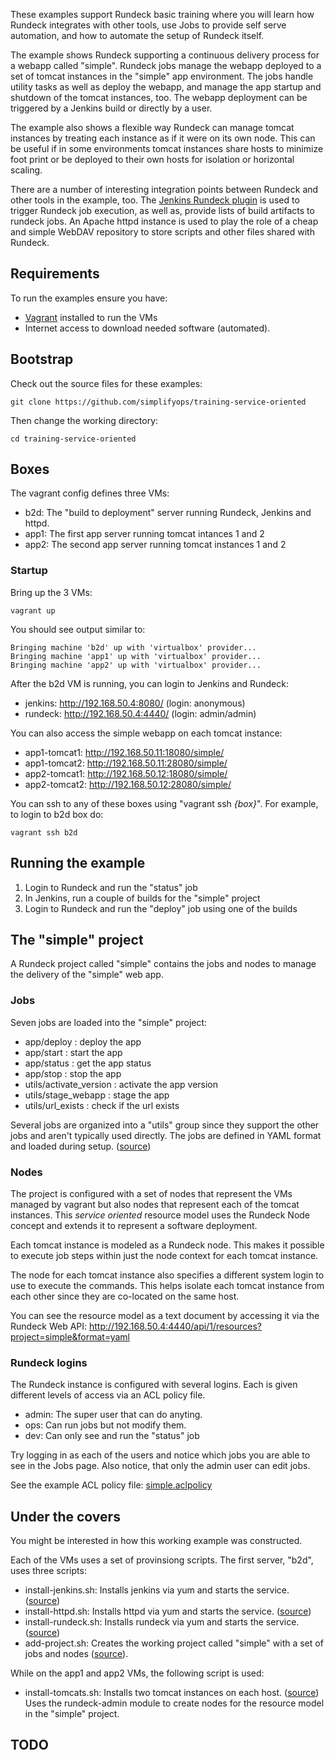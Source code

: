 These examples support Rundeck basic training where you will learn
how Rundeck integrates with other tools, use Jobs to provide
self serve automation, and how to automate the setup of Rundeck itself.

The example shows Rundeck supporting a continuous delivery process
for a webapp called "simple".
Rundeck jobs  manage the webapp deployed to
a set of tomcat instances in the "simple" app environment. The jobs
handle utility tasks as well as deploy the webapp, 
and manage the app startup and shutdown of the tomcat instances, too.
The webapp deployment can be triggered by a Jenkins build or directly by a user.

The example also shows a flexible way Rundeck can manage tomcat
instances by treating each instance as if it were on its own node.
This can be useful if in some environments tomcat instances share hosts
to minimize foot print or be deployed to their own hosts for isolation or horizontal scaling.

There are a number of interesting integration points between Rundeck and other tools in the example, too.
The [Jenkins Rundeck plugin](https://wiki.jenkins-ci.org/display/JENKINS/RunDeck+Plugin)
is used to trigger Rundeck job execution, as well as, provide
lists of build artifacts to rundeck jobs.
An Apache httpd instance is used to play the role of a cheap and simple WebDAV repository 
to store scripts and other files shared with Rundeck.

## Requirements
To run the examples ensure you have:

* [Vagrant](http://vagrantup.com) installed to run the VMs
* Internet access to download needed software (automated).

## Bootstrap

Check out the source files for these examples:

    git clone https://github.com/simplifyops/training-service-oriented

Then change the working directory:

    cd training-service-oriented
    
## Boxes

The vagrant config defines three VMs:

* b2d: The "build to deployment" server running Rundeck, Jenkins and httpd.
* app1: The first app server running tomcat intances 1 and 2
* app2: The second app server running tomcat instances 1 and 2

 
### Startup

Bring up the 3 VMs:

    vagrant up 

You should see output similar to:

```
Bringing machine 'b2d' up with 'virtualbox' provider...
Bringing machine 'app1' up with 'virtualbox' provider...
Bringing machine 'app2' up with 'virtualbox' provider...
```

After the b2d VM is running, you can login to Jenkins and Rundeck:

* jenkins: http://192.168.50.4:8080/ (login: anonymous)
* rundeck: http://192.168.50.4:4440/ (login: admin/admin)

You can also access the simple webapp on each tomcat instance:

* app1-tomcat1: http://192.168.50.11:18080/simple/
* app1-tomcat2: http://192.168.50.11:28080/simple/
* app2-tomcat1: http://192.168.50.12:18080/simple/
* app2-tomcat2: http://192.168.50.12:28080/simple/

You can ssh to any of these boxes using "vagrant ssh _{box}_". 
For example, to login to b2d box do:

    vagrant ssh b2d
   
## Running the example

1. Login to Rundeck and run the "status" job
2. In Jenkins, run a couple of builds for the "simple" project
3. Login to Rundeck and run the "deploy" job using one of the builds

## The "simple" project

A Rundeck project called "simple" contains the jobs and nodes to manage the delivery of the "simple" web app.

### Jobs
Seven jobs are loaded into the "simple" project:

* app/deploy : deploy the app 	
* app/start : start the app 	
* app/status : get the app status 	
* app/stop : stop the app 	
* utils/activate_version : activate the app version
* utils/stage_webapp : stage the app 	
* utils/url_exists : check if the url exists

Several jobs are organized into a "utils" group since they support the other jobs and aren't typically used directly.
The jobs are defined in YAML format and loaded during setup. ([source](https://github.com/simplifyops/training-service-oriented/blob/master/provisioning/jobs.yaml))

### Nodes

The project is configured with a set of nodes that represent the VMs managed by vagrant 
but also nodes that represent each of the tomcat instances.
This _service oriented_ resource model uses the Rundeck Node concept and extends it to represent a software deployment.

Each tomcat instance is modeled as a Rundeck node. This
makes it possible to execute job steps within just the 
node context for each tomcat instance.

The node for each tomcat instance also specifies a different
system login to use to execute the commands. This helps
isolate each tomcat instance from each other
since they are co-located on the same host.

You can see the resource model as a text document by accessing it via the Rundeck Web API:
http://192.168.50.4:4440/api/1/resources?project=simple&format=yaml

### Rundeck logins
The Rundeck instance is configured with several logins. 
Each is given different levels of access via an ACL policy file.

* admin: The super user that can do anyting.
* ops: Can run jobs but not modify them.
* dev: Can only see and run the "status" job

Try logging in as each of the users and notice which jobs you are able to see in the Jobs page. 
Also notice, that only the admin user can edit jobs.

See the example ACL policy file:
[simple.aclpolicy](https://github.com/simplifyops/training-service-oriented/blob/master/provisioning/simple.aclpolicy)

## Under the covers

You might be interested in how this working example was constructed.

Each of the VMs uses a set of provinsiong scripts.
The first server, "b2d", uses three scripts:

* install-jenkins.sh: Installs jenkins via yum and starts the service. ([source](https://github.com/simplifyops/training-service-oriented/blob/master/provisioning/install-jenkins.sh))
* install-httpd.sh: Installs httpd via yum and starts the service. ([source](https://github.com/simplifyops/training-service-oriented/blob/master/provisioning/install-httpd.sh))
* install-rundeck.sh: Installs rundeck via yum and starts the service. ([source](https://github.com/simplifyops/training-service-oriented/blob/master/provisioning/install-rundeck.sh))
* add-project.sh: Creates the working project called "simple" with a set of jobs and nodes ([source](https://github.com/simplifyops/training-service-oriented/blob/master/provisioning/add-project.sh)).

While on the app1 and app2 VMs, the following script is used:

* install-tomcats.sh: Installs two tomcat instances on each host. ([source](https://github.com/simplifyops/training-service-oriented/blob/master/provisioning/install-tomcats.sh))
Uses the rundeck-admin module to create nodes for the resource model in the "simple" project.

## TODO


